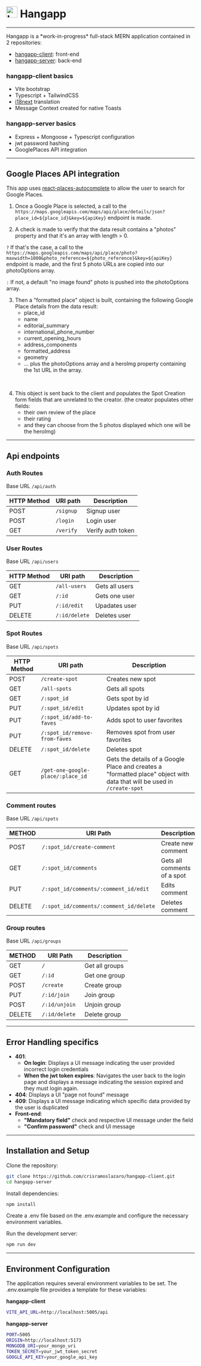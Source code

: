 <h1>
  <img src="https://github.com/crisramoslazaro/hangapp-client/raw/main/public/favicon.ico" alt="Logo" width="30" height="30">
  Hangapp
</h1>
<hr/>
Hangapp is a *work-in-progress* full-stack MERN application contained in 2 repositories:

- [hangapp-client](https://github.com/crisramoslazaro/hangapp-client): front-end
- [hangapp-server](https://github.com/crisramoslazaro/hangapp-server): back-end

### hangapp-client basics
- Vite bootstrap
- Typescript + TailwindCSS
- [i18next](https://www.i18next.com/) translation
- Message Context created for native Toasts
  
### hangapp-server basics

- Express + Mongoose + Typescript configuration
- jwt password hashing
- GooglePlaces API integration

<hr/>

## Google Places API integration

This app uses [react-places-autocomplete](https://github.com/hibiken/react-places-autocomplete) to allow the user to search for Google Places.

1) Once a Google Place is selected, a call to the `https://maps.googleapis.com/maps/api/place/details/json?place_id=${place_id}&key=${apiKey}` endpoint is made.
   </br>

2) A check is made to verify that the data result contains a "photos" property and that it's an array with length > 0.

`?` If that's the case, a call to the `https://maps.googleapis.com/maps/api/place/photo?maxwidth=1080&photo_reference=${photo_reference}&key=${apiKey}` endpoint is made, and the first 5 photo URLs are copied into our photoOptions array.

`:` If not, a default "no image found" photo is pushed into the photoOptions array.

3) Then a "formatted place" object is built, containing the following Google Place details from the data result:
   - place_id
   - name
   - editorial_summary
   - international_phone_number
   - current_opening_hours
   - address_components
   - formatted_address
   - geometry
   - ... plus the photoOptions array and a heroImg property containing the 1st URL in the array.
</br>
  
4) This object is sent back to the client and populates the Spot Creation form fields that are unrelated to the creator.
   (the creator populates other fields:
   - their own review of the place
   - their rating
   - and they can choose from the 5 photos displayed which one will be the heroImg) 

<hr/>

## Api endpoints

### Auth Routes

Base URL `/api/auth`

| HTTP Method 	| URI path      	   | Description              |
|-------------	|---------------	   |--------------------------|
| POST         	| `/signup`            | Signup user              |
| POST         	| `/login`             | Login user               |
| GET         	| `/verify`            | Verify auth token        |


### User Routes

Base URL `/api/users`

| HTTP Method 	| URI path      	  | Description               |
|-------------	|---------------	  |---------------------------|
| GET         	| `/all-users`      | Gets all users            |
| GET         	| `/:id`              | Gets one user             |
| PUT          	| `/:id/edit`         | Upadates user             |
| DELETE        | `/:id/delete`       | Deletes user              |


### Spot Routes

Base URL `/api/spots`

| HTTP Method 	| URI path      	  | Description               |
|-------------	|---------------	  |---------------------------|
| POST         	| `/create-spot`      | Creates new spot          |
| GET         	| `/all-spots`        | Gets all spots            |
| GET         	| `/:spot_id`         | Gets spot by id           |
| PUT         	| `/:spot_id/edit`    | Updates spot by id        |
| PUT      	| `/:spot_id/add-to-faves`   | Adds spot to user favorites |
| PUT      	| `/:spot_id/remove-from-faves`   | Removes spot from user favorites |
| DELETE        | `/:spot_id/delete`       | Deletes spot              |
| GET         	| `/get-one-google-place/:place_id`  | Gets the details of a Google Place and creates a "formatted place" object with data that will be used in `/create-spot`           |

### Comment routes

Base URL `/api/spots`

| METHOD | URI Path                                | Description                 |
| ------ | --------------------------------------- | --------------------------- |
| POST   | `/:spot_id/create-comment`              | Create new comment          |
| GET    | `/:spot_id/comments`                    | Gets all comments of a spot |
| PUT    | `/:spot_id/comments/:comment_id/edit`   | Edits comment               |
| DELETE | `/:spot_id/comments/:comment_id/delete` | Deletes comment             |


### Group routes

Base URL `/api/groups`

| METHOD | URI Path       | Description    |
| ------ | -------------- | -------------- |
| GET    | `/`            | Get all groups |
| GET    | `/:id `        | Get one group  |
| POST   | `/create`      | Create group   |
| PUT    | `/:id/join `   | Join group     |
| POST   | `/:id/unjoin ` | Unjoin group   |
| DELETE | `/:id/delete ` | Delete group   |

<hr/>

## Error Handling specifics
- **401**:
  - **On login**: Displays a UI message indicating the user provided incorrect login credentials
  - **When the jwt token expires**: Navigates the user back to the login page and displays a message indicating the session expired and they must login again. 
- **404**: Displays a UI "page not found" message
- **409**: Displays a UI message indicating which specific data provided by the user is duplicated
- **Front-end**:
  - **"Mandatory field"** check and respective UI message under the field
  - **"Confirm password"** check and UI message

<hr/>

## Installation and Setup

Clone the repository:

```bash
git clone https://github.com/crisramoslazaro/hangapp-client.git
cd hangapp-server
```

Install dependencies:
```bash
npm install
```

Create a .env file based on the .env.example and configure the necessary environment variables.

Run the development server:
```bash
npm run dev
```
<hr/>

## Environment Configuration
The application requires several environment variables to be set.
The .env.example file provides a template for these variables:

**hangapp-client**
```bash
VITE_API_URL=http://localhost:5005/api
```

**hangapp-server**
```bash
PORT=5005
ORIGIN=http://localhost:5173
MONGODB_URI=your_mongo_uri
TOKEN_SECRET=your_jwt_token_secret
GOOGLE_API_KEY=your_google_api_key
```
